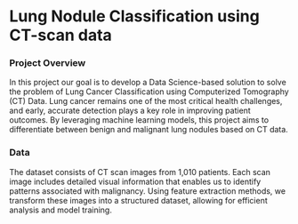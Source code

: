 # Lung Nodule Classification using CT-scan data
### Project Overview
In this project our goal is to develop a Data Science-based solution to solve the problem of Lung Cancer Classification using Computerized Tomography (CT) Data. Lung cancer remains one of the most critical health challenges, and early, accurate detection plays a key role in improving patient outcomes. By leveraging machine learning models, this project aims to differentiate between benign and malignant lung nodules based on CT data.

### Data
The dataset consists of CT scan images from 1,010 patients. Each scan image includes detailed visual information that enables us to identify patterns associated with malignancy. Using feature extraction methods, we transform these images into a structured dataset, allowing for efficient analysis and model training.


